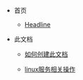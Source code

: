 * 首页

  * [Headline](/ "Docsify文档创建")

* 此文档

  * [如何创建此文档](/如何创建此文档/如何创建此文档.md "Docsify文档创建 - 如何创建此文档")

  * [linux服务相关操作](/如何创建此文档/linux服务相关操作.md "Docsify文档创建 - linux服务相关操作")

